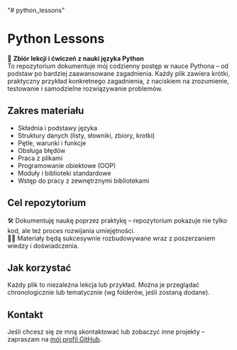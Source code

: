 "# python_lessons" 
# Python Lessons

📘 **Zbiór lekcji i ćwiczeń z nauki języka Python**  
To repozytorium dokumentuje mój codzienny postęp w nauce Pythona – od podstaw po bardziej zaawansowane zagadnienia. Każdy plik zawiera krótki, praktyczny przykład konkretnego zagadnienia, z naciskiem na zrozumienie, testowanie i samodzielne rozwiązywanie problemów.

## Zakres materiału
- Składnia i podstawy języka
- Struktury danych (listy, słowniki, zbiory, krotki)
- Pętle, warunki i funkcje
- Obsługa błędów
- Praca z plikami
- Programowanie obiektowe (OOP)
- Moduły i biblioteki standardowe
- Wstęp do pracy z zewnętrznymi bibliotekami

## Cel repozytorium
🛠 Dokumentuję naukę poprzez praktykę – repozytorium pokazuje nie tylko kod, ale też proces rozwijania umiejętności.  
👩‍💻 Materiały będą sukcesywnie rozbudowywane wraz z poszerzaniem wiedzy i doświadczenia.

## Jak korzystać
Każdy plik to niezależna lekcja lub przykład. Można je przeglądać chronologicznie lub tematycznie (wg folderów, jeśli zostaną dodane).

## Kontakt
Jeśli chcesz się ze mną skontaktować lub zobaczyć inne projekty – zapraszam na [mój profil GitHub](https://github.com/marlenalech).
